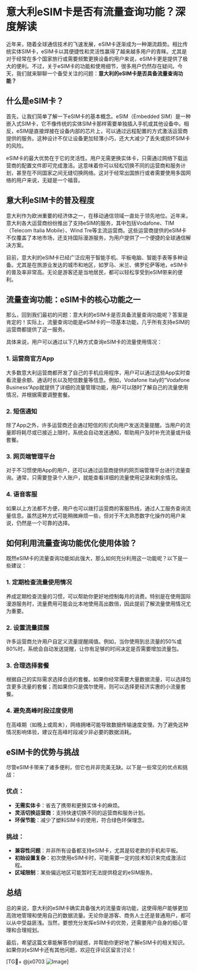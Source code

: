 # 意大利eSIM卡是否有流量查询功能？深度解读

近年来，随着全球通信技术的飞速发展，eSIM卡逐渐成为一种潮流趋势。相比传统实体SIM卡，eSIM卡以其便捷性和灵活性赢得了越来越多用户的青睐。尤其是对于经常在多个国家旅行或需要频繁更换设备的用户来说，eSIM卡更是提供了极大的便利。不过，关于eSIM卡的功能和使用细节，很多用户仍然存在疑问。今天，我们就来聊聊一个备受关注的问题：**意大利的eSIM卡是否具备流量查询功能？**

## 什么是eSIM卡？

首先，让我们简单了解一下eSIM卡的基本概念。eSIM（Embedded SIM）是一种嵌入式SIM卡，它不像传统的实体SIM卡那样需要单独插入手机或其他设备中。相反，eSIM是直接焊接在设备内部的芯片上，可以通过远程配置的方式激活运营商提供的服务。这种设计不仅让设备更加轻薄小巧，还大大减少了丢失或损坏SIM卡的风险。

eSIM卡的最大优势在于它的灵活性。用户无需更换实体卡，只需通过网络下载运营商的配置文件即可完成激活。这意味着你可以轻松切换不同的运营商和服务计划，甚至在不同国家之间无缝切换网络。这对于经常出国旅行或者需要使用多国网络的用户来说，无疑是一个福音。

## 意大利eSIM卡的普及程度

意大利作为欧洲重要的经济体之一，在移动通信领域一直处于领先地位。近年来，意大利各大运营商纷纷推出了支持eSIM的服务，其中包括Vodafone、TIM（Telecom Italia Mobile）、Wind Tre等主流运营商。这些运营商提供的eSIM卡不仅覆盖了本地市场，还支持国际漫游服务，为用户提供了一个便捷的全球通信解决方案。

目前，意大利的eSIM卡已经广泛应用于智能手机、平板电脑、智能手表等多种设备。尤其是在旅游业发达的城市和地区，如罗马、米兰、佛罗伦萨等地，eSIM卡的普及率非常高。无论是游客还是当地居民，都可以轻松享受到eSIM带来的便利。

## 流量查询功能：eSIM卡的核心功能之一

那么，回到我们最初的问题：意大利的eSIM卡是否具备流量查询功能呢？答案是肯定的！实际上，流量查询功能是eSIM卡的一项基本功能，几乎所有支持eSIM的运营商都提供了这一服务。

具体来说，用户可以通过以下几种方式查询eSIM卡的流量使用情况：

### 1. **运营商官方App**
大多数意大利运营商都开发了自己的手机应用程序，用户可以通过这些App实时查看流量余额、通话时长以及短信数量等信息。例如，Vodafone Italy的“Vodafone Business”App就提供了详细的流量管理功能，用户可以随时了解自己的流量使用情况，并根据需要调整套餐。

### 2. **短信通知**
除了App之外，许多运营商还会通过短信的形式向用户发送流量提醒。当用户的流量即将耗尽或已接近上限时，系统会自动发送通知，帮助用户及时补充流量或升级套餐。

### 3. **网页端管理平台**
对于不习惯使用App的用户，还可以通过运营商提供的网页端管理平台进行流量查询。通常，只需要登录个人账户，就能查看详细的流量使用记录和剩余情况。

### 4. **语音客服**
如果以上方法都不方便，用户也可以拨打运营商的客服热线，通过人工服务查询流量信息。虽然这种方式可能稍微麻烦一些，但对于不太熟悉数字化操作的用户来说，仍然是一个可靠的选择。

## 如何利用流量查询功能优化使用体验？

既然eSIM卡的流量查询功能如此强大，那么如何充分利用这一功能呢？以下是一些建议：

### 1. **定期检查流量使用情况**
养成定期检查流量的习惯，可以帮助你更好地控制每月的消费。特别是在使用国际漫游服务时，流量费用可能会比本地使用高出数倍，因此提前了解流量使用情况尤为重要。

### 2. **设置流量提醒**
许多运营商允许用户自定义流量提醒阈值。例如，当你使用到总流量的50%或80%时，系统会自动发送提醒，让你有足够的时间决定是否需要增加流量包。

### 3. **合理选择套餐**
根据自己的实际需求选择合适的套餐。如果你经常需要大量数据流量，可以选择包含更多流量的套餐；而如果你只是偶尔使用，则可以选择更经济实惠的小流量套餐。

### 4. **避免高峰时段过度使用**
在高峰期（如晚上或周末），网络拥堵可能导致数据传输速度变慢。为了避免这种情况影响体验，建议在高峰时段减少非必要的数据消耗。

## eSIM卡的优势与挑战

尽管eSIM卡带来了诸多便利，但它也并非完美无缺。以下是一些常见的优点和挑战：

### 优点：
- **无需实体卡**：省去了携带和更换实体卡的麻烦。
- **灵活切换运营商**：支持快速切换不同的运营商和服务计划。
- **环保节能**：减少了塑料SIM卡的使用，符合绿色环保理念。

### 挑战：
- **兼容性问题**：并非所有设备都支持eSIM卡，尤其是较老款的手机和平板。
- **初始设置复杂**：初次使用eSIM卡时，可能需要一定的技术知识来完成激活过程。
- **区域限制**：某些偏远地区可能暂时无法提供稳定的eSIM服务。

## 总结

总的来说，意大利的eSIM卡确实具备强大的流量查询功能，这使得用户能够更加高效地管理和使用自己的数据流量。无论你是游客、商务人士还是普通用户，都可以从中受益匪浅。当然，要想充分发挥eSIM卡的优势，还需要用户自身的细心管理和合理规划。

最后，希望这篇文章能解答你的疑惑，并帮助你更好地了解eSIM卡的相关知识。如果你对eSIM卡还有其他问题，欢迎在评论区留言讨论！

[TG💪+ @jx0703 ![Image](https://github.com/user-attachments/assets/dbca1d08-cadb-493c-b0ec-ad6f7a83f270)]
